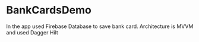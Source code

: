 # BankCardsDemo
In the app used Firebase Database to save bank card. Architecture is MVVM and used Dagger Hilt 
